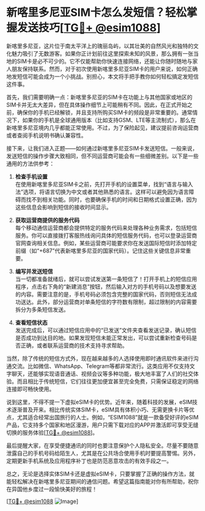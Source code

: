 # 新喀里多尼亚SIM卡怎么发短信？轻松掌握发送技巧[[TG💪+ @esim1088](https://t.me/s/esim1088)]

新喀里多尼亚，这片位于南太平洋上的瑰丽岛屿，以其壮美的自然风光和独特的文化魅力吸引了无数游客。如果你正计划前往这里探索未知的风景，那么拥有一张当地的SIM卡是必不可少的。它不仅能帮助你快速连接网络，还能让你随时随地与家人朋友保持联系。然而，对于初次使用新喀里多尼亚SIM卡的用户来说，如何正确地发短信可能会成为一个小挑战。别担心，本文将手把手教你如何轻松搞定发短信这件事。

首先，我们需要明确一点：新喀里多尼亚的SIM卡在功能上与其他国家或地区的SIM卡并无太大差异，但在具体操作细节上可能稍有不同。因此，在正式开始之前，确保你的手机已经解锁，并且支持所购买SIM卡的频段是非常重要的。通常情况下，如果你的手机是全球通用版本（比如支持GSM、LTE等主流制式），那么在新喀里多尼亚境内几乎都能正常使用。不过，为了保险起见，建议提前咨询运营商或者查阅手机说明书确认兼容性。

接下来，让我们进入正题——如何通过新喀里多尼亚SIM卡发送短信。一般来说，发送短信的操作步骤大致相同，但不同运营商可能会有一些细微差别。以下是一些通用的方法供参考：

1. **检查手机设置**  
   在使用新喀里多尼亚SIM卡之前，先打开手机的设置菜单，找到“语言与输入法”选项，将语言切换为中文或者其他熟悉的语言。这样可以避免因为语言障碍而找不到相关功能。同时，也要确保手机的时间和日期格式设置正确，因为这些信息会影响到短信的接收时间显示。

2. **获取运营商提供的服务代码**  
   每个移动通信运营商都会提供特定的服务代码来处理各种业务需求，包括短信服务。你可以直接拨打客服热线询问具体的短信服务代码，也可以登录运营商官网查询相关信息。例如，某些运营商可能要求你在发送国际短信时添加特定前缀（如“+687”代表新喀里多尼亚的国家代码）。记住这些关键信息非常重要。

3. **编写并发送短信**  
   当一切都准备就绪后，就可以尝试发送第一条短信了！打开手机上的短信应用程序，点击右下角的“新建消息”按钮，然后输入对方的手机号码以及想要发送的内容。需要注意的是，手机号码必须包含完整的国家代码，否则短信无法成功送达。此外，部分运营商对单条短信的字符数有限制，超过限制的内容需要拆分为多条短信发送。

4. **查看短信状态**  
   发送完成后，可以通过短信应用中的“已发送”文件夹查看发送记录，确认短信是否成功到达目的地。如果发现短信未能正常发出，可以尝试重新检查号码是否正确，或者联系运营商的技术支持寻求帮助。

当然，除了传统的短信方式外，现在越来越多的人选择使用即时通讯软件来进行沟通交流。比如微信、WhatsApp、Telegram等都非常流行。这类应用不仅支持文字聊天，还能够实现语音通话、视频会议等多种功能，极大地丰富了人们的社交体验。而且相比于传统短信，它们往往更加便宜甚至完全免费，只需保证稳定的网络连接即可畅快使用。

说到这里，不得不提一下虚拟eSIM卡的优势。近年来，随着科技的发展，eSIM技术逐渐普及开来。相比传统实体SIM卡，eSIM具有体积小巧、无需更换卡片等优点，尤其适合经常出国旅行的人士。例如，“ESIM1088”就是一款备受好评的eSIM产品，它支持多个国家和地区漫游，用户只需下载对应的APP并激活即可享受无缝切换的服务体验[[TG💪+ @esim1088](https://t.me/s/esim1088)]。

最后提醒大家，在享受便捷通讯的同时也要注意保护个人隐私安全。尽量不要随意泄露自己的手机号码给陌生人，尤其是在公共场合使用手机时要提高警惕。另外，定期更新手机系统及应用程序补丁也是防范恶意攻击的有效手段之一。

总之，无论是选择实体SIM卡还是虚拟eSIM卡，只要掌握了正确的操作方法，就能轻松解决在新喀里多尼亚期间的通信问题。希望这篇指南能对你有所帮助，祝你在异国他乡度过一段愉快美好的旅程！

[[TG💪+ @esim1088](https://t.me/s/esim1088) ![Image](https://i.postimg.cc/4NQfJmqS/Snipaste-2025-05-13-00-14-12.png)]